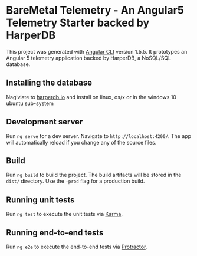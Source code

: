 # BareMetal Telemetry - An Angular5 Telemetry Starter backed by HarperDB

This project was generated with [Angular CLI](https://github.com/angular/angular-cli) version 1.5.5.  It prototypes an Angular 5 telemetry application backed by HarperDB, a NoSQL/SQL database.

## Installing the database
Nagiviate to [harperdb.io](http://products.harperdb.io/download/beta)  and install on linux, os/x  or in the windows 10 ubuntu sub-system

## Development server

Run `ng serve` for a dev server. Navigate to `http://localhost:4200/`. The app will automatically reload if you change any of the source files.

## Build

Run `ng build` to build the project. The build artifacts will be stored in the `dist/` directory. Use the `-prod` flag for a production build.

## Running unit tests

Run `ng test` to execute the unit tests via [Karma](https://karma-runner.github.io).

## Running end-to-end tests

Run `ng e2e` to execute the end-to-end tests via [Protractor](http://www.protractortest.org/).

